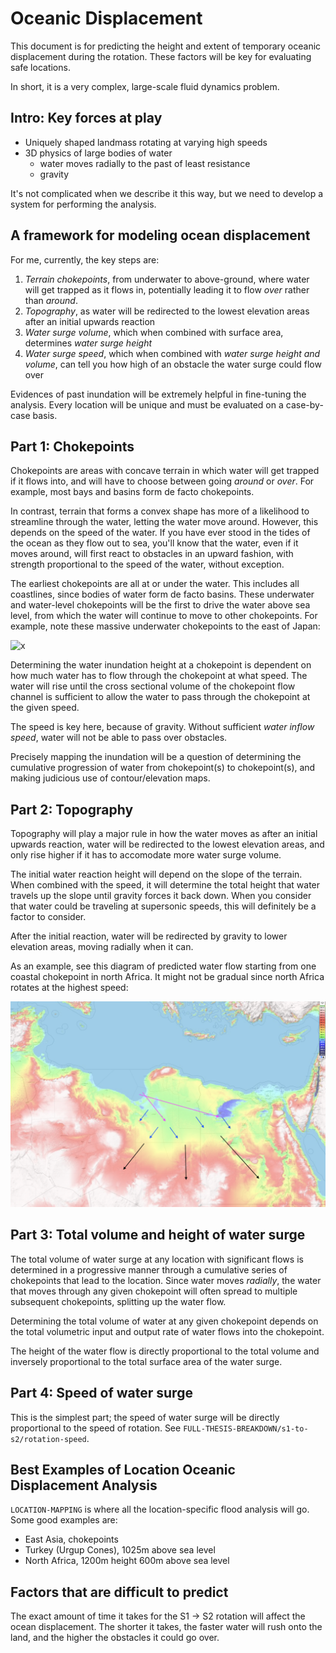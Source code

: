 # Oceanic Displacement

This document is for predicting the height and extent of temporary oceanic displacement during the rotation. These factors will be key for evaluating safe locations.

In short, it is a very complex, large-scale fluid dynamics problem.

## Intro: Key forces at play

- Uniquely shaped landmass rotating at varying high speeds
- 3D physics of large bodies of water
	- water moves radially to the past of least resistance
	- gravity

It's not complicated when we describe it this way, but we need to develop a system for performing the analysis.

## A framework for modeling ocean displacement

For me, currently, the key steps are:
1. *Terrain chokepoints*, from underwater to above-ground, where water will get trapped as it flows in, potentially leading it to flow *over* rather than *around*.
2. *Topography*, as water will be redirected to the lowest elevation areas after an initial upwards reaction
3. *Water surge volume*, which when combined with surface area, determines *water surge height*
4. *Water surge speed*, which when combined with *water surge height and volume*, can tell you how high of an obstacle the water surge could flow over

Evidences of past inundation will be extremely helpful in fine-tuning the analysis. Every location will be unique and must be evaluated on a case-by-case basis.

## Part 1: Chokepoints

Chokepoints are areas with concave terrain in which water will get trapped if it flows into, and will have to choose between going *around* or *over*. For example, most bays and basins form de facto chokepoints.

In contrast, terrain that forms a convex shape has more of a likelihood to streamline through the water, letting the water move around. However, this depends on the speed of the water. If you have ever stood in the tides of the ocean as they flow out to sea, you'll know that the water, even if it moves around, will first react to obstacles in an upward fashion, with strength proportional to the speed of the water, without exception.

The earliest chokepoints are all at or under the water. This includes all coastlines, since bodies of water form de facto basins. These underwater and water-level chokepoints will be the first to drive the water above sea level, from which the water will continue to move to other chokepoints. For example, note these massive underwater chokepoints to the east of Japan:

![x](img/chokepoints.png "japan chokepoints")

Determining the water inundation height at a chokepoint is dependent on how much water has to flow through the chokepoint at what speed. The water will rise until the cross sectional volume of the chokepoint flow channel is sufficient to allow the water to pass through the chokepoint at the given speed.

The speed is key here, because of gravity. Without sufficient *water inflow speed*, water will not be able to pass over obstacles.

Precisely mapping the inundation will be a question of determining the cumulative progression of water from chokepoint(s) to chokepoint(s), and making judicious use of contour/elevation maps.

## Part 2: Topography

Topography will play a major rule in how the water moves as after an initial upwards reaction, water will be redirected to the lowest elevation areas, and only rise higher if it has to accomodate more water surge volume.

The initial water reaction height will depend on the slope of the terrain. When combined with the speed, it will determine the total height that water travels up the slope until gravity forces it back down. When you consider that water could be traveling at supersonic speeds, this will definitely be a factor to consider.

After the initial reaction, water will be redirected by gravity to lower elevation areas, moving radially when it can.

As an example, see this diagram of predicted water flow starting from one coastal chokepoint in north Africa. It might not be gradual since north Africa rotates at the highest speed:

![x](img/radial.png "radial water flow")

## Part 3: Total volume and height of water surge

The total volume of water surge at any location with significant flows is determined in a progressive manner through a cumulative series of chokepoints that lead to the location. Since water moves *radially*, the water that moves through any given chokepoint will often spread to multiple subsequent chokepoints, splitting up the water flow.

Determining the total volume of water at any given chokepoint depends on the total volumetric input and output rate of water flows into the chokepoint.

The height of the water flow is directly proportional to the total volume and inversely proportional to the total surface area of the water surge.

## Part 4: Speed of water surge

This is the simplest part; the speed of water surge will be directly proportional to the speed of rotation. See `FULL-THESIS-BREAKDOWN/s1-to-s2/rotation-speed`.

## Best Examples of Location Oceanic Displacement Analysis

`LOCATION-MAPPING` is where all the location-specific flood analysis will go. Some good examples are:
- East Asia, chokepoints
- Turkey (Urgup Cones), 1025m above sea level
- North Africa, 1200m height 600m above sea level

## Factors that are difficult to predict

The exact amount of time it takes for the S1 -> S2 rotation will affect the ocean displacement. The shorter it takes, the faster water will rush onto the land, and the higher the obstacles it could go over.
